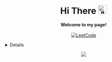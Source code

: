 <h1 align="center">Hi There <img src="https://github.com/wervlad/wervlad/assets/24524555/766d336d-b87d-44ba-807c-c51de2bc6b4d" width="28px" alt="👋"></h1>

<p align="center">
    <b>Welcome to my page!</b><br><br>
    <a href="https://leetcode.cn/u/w33d-7/">
        <img src="https://img.shields.io/badge/LeetCode-blue?style=flat-square&logo=LeetCode" alt="LeetCode">
    </a>
</p>

<details>
    <p align="center">
      <a href="https://github.com/Last-emo-boy">
        <img src="http://github-profile-summary-cards.vercel.app/api/cards/profile-details?username=Last-emo-boy&theme=transparent" />
      </a>
      <a href="https://github.com/Last-emo-boy">
        <img src="https://github-readme-streak-stats.herokuapp.com/?user=Last-emo-boy&hide_border=true&card_width=338&theme=transparent" />
      </a>
      <a href="https://github.com/Last-emo-boy">
        <img src="http://github-profile-summary-cards.vercel.app/api/cards/stats?username=Last-emo-boy&theme=transparent" />
      </a>
      <a href="https://github.com/Last-emo-boy">
        <img src="https://github-readme-stats.vercel.app/api/top-langs/?username=Last-emo-boy&langs_count=10&exclude_repo=&hide=jupyter%20notebook,vim%20script,cmake,makefile,batchfile,emacs%20lisp,css,html&layout=default&card_width=699&hide_border=true&theme=transparent" />
      </a>
    </p>
    </details>
    
   <p align="center">
      <a href="https://github.com/Last-emo-boy">
        <img src="https://komarev.com/ghpvc/?username=Last-emo-boy&color=blue&style=flat" />
      </a>
    </p>
    
<!--
**Last-emo-boy/Last-emo-boy** is a ✨ _special_ ✨ repository because its `README.md` (this file) appears on your GitHub profile.

Here are some ideas to get you started:

- 🔭 I’m currently working on ...
- 🌱 I’m currently learning ...
- 👯 I’m looking to collaborate on ...
- 🤔 I’m looking for help with ...
- 💬 Ask me about ...
- 📫 How to reach me: ...
- 😄 Pronouns: ...
- ⚡ Fun fact: ...
-->
